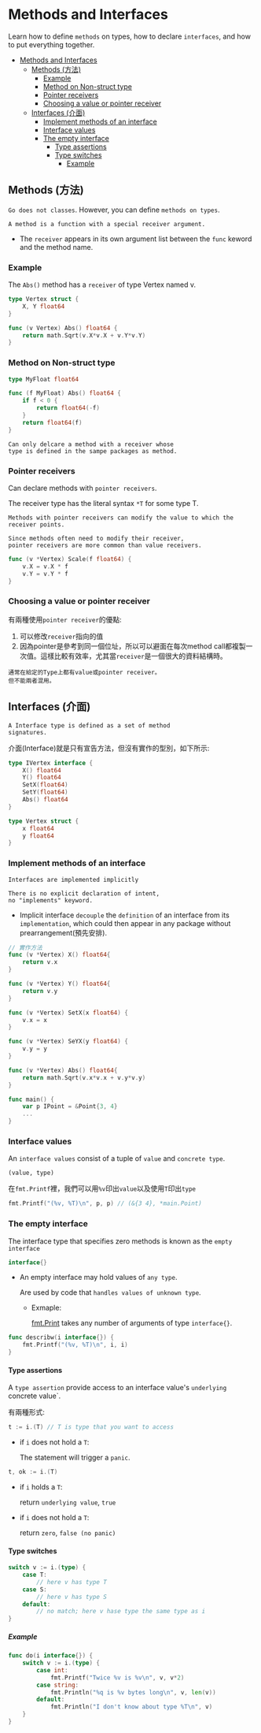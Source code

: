 # Methods and Interfaces

Learn how to define `methods` on types, how to declare `interfaces`,
and how to put everything together.

- [Methods and Interfaces](#methods-and-interfaces)
  - [Methods (方法)](#methods-方法)
    - [Example](#example)
    - [Method on Non-struct type](#method-on-non-struct-type)
    - [Pointer receivers](#pointer-receivers)
    - [Choosing a value or pointer receiver](#choosing-a-value-or-pointer-receiver)
  - [Interfaces (介面)](#interfaces-介面)
    - [Implement methods of an interface](#implement-methods-of-an-interface)
    - [Interface values](#interface-values)
    - [The empty interface](#the-empty-interface)
      - [Type assertions](#type-assertions)
      - [Type switches](#type-switches)
        - [Example](#example-1)

## Methods (方法)

`Go does not classes`. However, you can define `methods on types`.

```
A method is a function with a special receiver argument.
```

- The `receiver` appears in its own argument list between the `func` keword and the method name.

### Example

The `Abs()` method has a `receiver` of type Vertex named v.

```go
type Vertex struct {
    X, Y float64
}

func (v Vertex) Abs() float64 {
    return math.Sqrt(v.X*v.X + v.Y*v.Y)
}
```

### Method on Non-struct type

```go
type MyFloat float64

func (f MyFloat) Abs() float64 {
    if f < 0 {
        return float64(-f)
    }
    return float64(f)
}
```

```
Can only delcare a method with a receiver whose
type is defined in the sampe packages as method.
```

### Pointer receivers

Can declare methods with `pointer receivers`.

The receiver type has the literal syntax `*T`
for some type T.

```
Methods with pointer receivers can modify the value to which the receiver points.

Since methods often need to modify their receiver,
pointer receivers are more common than value receivers.
```

```go
func (v *Vertex) Scale(f float64) {
    v.X = v.X * f
    v.Y = v.Y * f
}
```

### Choosing a value or pointer receiver

有兩種使用`pointer receiver`的優點:

1. 可以修改`receiver`指向的值
2. 因為pointer是參考到同一個位址，所以可以避面在每次method call都複製一次值。這樣比較有效率，尤其當`receiver`是一個很大的資料結構時。

```
通常在給定的Type上都有value或pointer receiver。
但不能兩者混用。
```

## Interfaces (介面)

```
A Interface type is defined as a set of method
signatures.
```

介面(Interface)就是只有宣告方法，但沒有實作的型別，如下所示:

```go
type IVertex interface {
    X() float64
    Y() float64
    SetX(float64)
    SetY(float64)
    Abs() float64
}

type Vertex struct {
    x float64
    y float64
}
```

### Implement methods of an interface

`Interfaces are implemented implicitly`

```
There is no explicit declaration of intent,
no "implements" keyword.
```

- Implicit interface `decouple` the `definition` of an interface from its `implementation`, which could then appear in any package without prearrangement(預先安排).

```go
// 實作方法
func (v *Vertex) X() float64{
    return v.x
}

func (v *Vertex) Y() float64{
    return v.y
}

func (v *Vertex) SetX(x float64) {
    v.x = x
}

func (v *Vertex) SeYX(y float64) {
    v.y = y
}

func (v *Vertex) Abs() float64{
    return math.Sqrt(v.x*v.x + v.y*v.y)
}
```

```go
func main() {
    var p IPoint = &Point{3, 4}
    ...
}
```

### Interface values

An `interface values` consist of a tuple of `value` and `concrete type`.

```
(value, type)
```

在`fmt.Printf`裡，我們可以用`%v`印出`value`以及使用`T`印出`type`

```go
fmt.Printf("(%v, %T)\n", p, p) // (&{3 4}, *main.Point)
```

### The empty interface

The interface type that specifies zero methods is known as the `empty interface`

```go
interface{}
```

- An empty interface may hold values of `any type`.

    Are used by code that `handles values of unknown type`.

    - Exmaple:

        [fmt.Print](https://golang.org/pkg/fmt/#Print) takes any number of arguments of type `interface{}`.

```go
func describw(i interface{}) {
    fmt.Printf("(%v, %T)\n", i, i)
}
```

#### Type assertions

A `type assertion` provide access to an interface value's `underlying` concrete value`.

有兩種形式:

```go
t := i.(T) // T is type that you want to access
```

- if `i` does not hold a `T`:

    The statement will trigger a `panic`.


```go
t, ok := i.(T)
```

- if `i` holds a `T`:

    return `underlying value`, `true`

- if `i` does not hold a `T`:
    
    return `zero`, `false (no panic)`

#### Type switches

```go
switch v := i.(type) {
    case T:
        // here v has type T
    case S:
        // here v has type S
    default:
        // no match; here v hase type the same type as i
}
```

##### Example

```go
func do(i interface{}) {
    switch v := i.(type) {
        case int:
            fmt.Printf("Twice %v is %v\n", v, v*2)
        case string:
            fmt.Println("%q is %v bytes long\n", v, len(v))
        default:
            fmt.Println("I don't know about type %T\n", v)
    }
}
```

